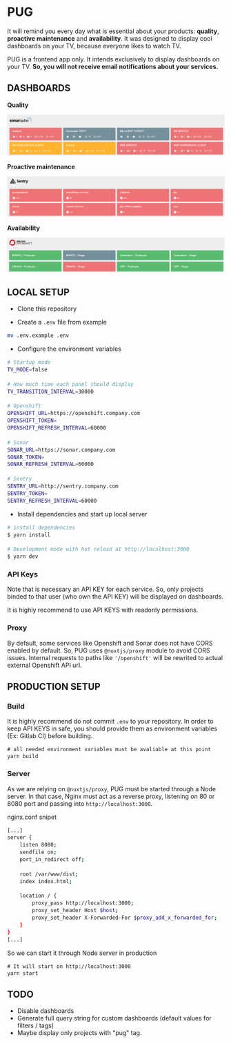 # PUG

It will remind you every day  what is essential about your products: **quality**, **proactive maintenance** and **availability**. It was designed to display cool dashboards on your TV, because  everyone likes to watch TV.


PUG is a frontend app only. It intends exclusively to display dashboards on your TV. **So, you will not receive email notifications about your services.**


## DASHBOARDS

**Quality** 

![sonar.png](https://raw.githubusercontent.com/tjdft/pug/master/sonar.png)

**Proactive maintenance**  

![sentry.png](https://raw.githubusercontent.com/tjdft/pug/master/sentry.png)


**Availability** 

![openshift.png](https://raw.githubusercontent.com/tjdft/pug/master/openshift.png)

## LOCAL SETUP

- Clone this repository

- Create a `.env` file from example

```bash
mv .env.example .env
```

- Configure the environment variables

```bash
# Startup mode
TV_MODE=false

# How much time each panel should display
TV_TRANSITION_INTERVAL=30000 

# Openshift 
OPENSHIFT_URL=https://openshift.company.com
OPENSHIFT_TOKEN=
OPENSHIFT_REFRESH_INTERVAL=60000

# Sonar
SONAR_URL=https://sonar.company.com
SONAR_TOKEN=
SONAR_REFRESH_INTERVAL=60000

# Sentry
SENTRY_URL=http://sentry.company.com
SENTRY_TOKEN=
SENTRY_REFRESH_INTERVAL=60000

```

- Install dependencies and start up local server

``` bash
# install dependencies
$ yarn install

# Development mode with hot reload at http://localhost:3000
$ yarn dev
```

### API Keys

Note that is necessary an API KEY for each service. So, only projects binded to that user (who own the API KEY) will be displayed on dashboards.

It is highly recommend to use API KEYS with readonly permissions. 


### Proxy

By default, some services like Openshift and Sonar does not have CORS enabled by default. So, PUG uses `@nuxtjs/proxy` module to avoid CORS issues. Internal requests to paths like `'/openshift'`  will be rewrited to actual external Openshift API url.

## PRODUCTION SETUP


### Build

It is highly recommend do not commit `.env` to your repository.  In order to keep API KEYS in safe, you should provide them as environment variables (Ex: Gitlab CI) before building.


```
# all needed environment variables must be avaliable at this point
yarn build
```


### Server

As we are relying on `@nuxtjs/proxy`, PUG must be started through a Node server. In that case, Nginx must act as a reverse proxy, listening on 80 or 8080 port and passing into `http://localhost:3000`.


nginx.conf snipet

```bash
[...]
server {
    listen 8080;        
    sendfile on;
    port_in_redirect off;

    root /var/www/dist;
    index index.html;

    location / {         
        proxy_pass http://localhost:3000;
        proxy_set_header Host $host;
        proxy_set_header X-Forwarded-For $proxy_add_x_forwarded_for;
    }
}
[...]
```


So we can start it through Node server in production
```
# It will start on http://localhost:3000
yarn start
```

## TODO

- Disable dashboards
- Generate full query string for custom dashboards (default values for filters / tags)
- Maybe display only projects with "pug" tag.